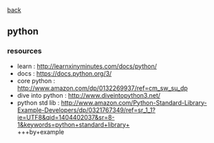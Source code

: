 [back](README.md)

## python

### resources
- learn : http://learnxinyminutes.com/docs/python/                                                                                                                            
- docs : https://docs.python.org/3/                                                                                                                                           
 - core python : http://www.amazon.com/dp/0132269937/ref=cm_sw_su_dp                                                                                                           
- dive into python : http://www.diveintopython3.net/                                                                                                                          
- python std lib : http://www.amazon.com/Python-Standard-Library-Example-Developers/dp/0321767349/ref=sr_1_1?ie=UTF8&qid=1404402037&sr=8-1&keywords=python+standard+library+  
+++by+example                                                                                                                                                               
                                                                                                                                                                            
